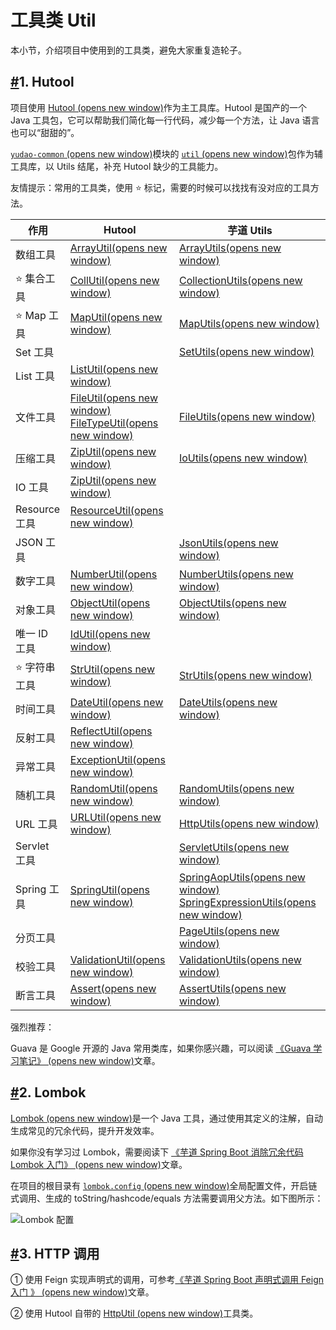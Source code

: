 # 工具类 Util

本小节，介绍项目中使用到的工具类，避免大家重复造轮子。

## [#](https://doc.iocoder.cn/util/#_1-hutool)1. Hutool

项目使用 [Hutool (opens new window)](https://www.bookstack.cn/read/hutool/a6819f05207359bb.md)作为主工具库。Hutool 是国产的一个 Java 工具包，它可以帮助我们简化每一行代码，减少每一个方法，让 Java 语言也可以“甜甜的”。

[`yudao-common` (opens new window)](https://github.com/YunaiV/ruoyi-vue-pro/blob/master/yudao-framework/yudao-common/src/main/java/cn/iocoder/yudao/framework/common/)模块的 [`util` (opens new window)](https://github.com/YunaiV/ruoyi-vue-pro/blob/master/yudao-framework/yudao-common/src/main/java/cn/iocoder/yudao/framework/common/util/)包作为辅工具库，以 Utils 结尾，补充 Hutool 缺少的工具能力。

友情提示：常用的工具类，使用 ⭐ 标记，需要的时候可以找找有没对应的工具方法。

| 作用          | Hutool                                                       | 芋道 Utils                                                   |
| ------------- | ------------------------------------------------------------ | ------------------------------------------------------------ |
| 数组工具      | [ArrayUtil(opens new window)](https://www.bookstack.cn/read/hutool/50db4cabc87b5968.md) | [ArrayUtils(opens new window)](https://github.com/YunaiV/ruoyi-vue-pro/blob/master/yudao-framework/yudao-common/src/main/java/cn/iocoder/yudao/framework/common/util/collection/ArrayUtils.java) |
| ⭐ 集合工具    | [CollUtil(opens new window)](https://www.bookstack.cn/read/hutool/85a7389837bd401f.md) | [CollectionUtils(opens new window)](https://github.com/YunaiV/ruoyi-vue-pro/blob/master/yudao-framework/yudao-common/src/main/java/cn/iocoder/yudao/framework/common/util/collection/CollectionUtils.java) |
| ⭐ Map 工具    | [MapUtil(opens new window)](https://www.bookstack.cn/read/hutool/fa3d273651700cb0.md) | [MapUtils(opens new window)](https://github.com/YunaiV/ruoyi-vue-pro/blob/master/yudao-framework/yudao-common/src/main/java/cn/iocoder/yudao/framework/common/util/collection/MapUtils.java) |
| Set 工具      |                                                              | [SetUtils(opens new window)](https://github.com/YunaiV/ruoyi-vue-pro/blob/master/yudao-framework/yudao-common/src/main/java/cn/iocoder/yudao/framework/common/util/collection/SetUtils.java) |
| List 工具     | [ListUtil(opens new window)](https://apidoc.gitee.com/dromara/hutool/cn/hutool/core/collection/ListUtil.html) |                                                              |
| 文件工具      | [FileUtil(opens new window)](https://www.bookstack.cn/read/hutool/d116bcb301965bd7.md) [FileTypeUtil(opens new window)](https://www.bookstack.cn/read/hutool/cc05a1607f263f94.md) | [FileUtils(opens new window)](https://github.com/YunaiV/ruoyi-vue-pro/blob/master/yudao-framework/yudao-common/src/main/java/cn/iocoder/yudao/framework/common/util/io/FileUtils.java) |
| 压缩工具      | [ZipUtil(opens new window)](https://www.bookstack.cn/read/hutool/bfd2d43bcada297e.md) | [IoUtils(opens new window)](https://github.com/YunaiV/ruoyi-vue-pro/blob/master/yudao-framework/yudao-common/src/main/java/cn/iocoder/yudao/framework/common/util/io/IoUtils.java) |
| IO 工具       | [ZipUtil(opens new window)](https://www.bookstack.cn/read/hutool/d648ca4612bf8941.md) |                                                              |
| Resource 工具 | [ResourceUtil(opens new window)](https://apidoc.gitee.com/dromara/hutool/cn/hutool/core/io/resource/ResourceUtil.html) |                                                              |
| JSON 工具     |                                                              | [JsonUtils(opens new window)](https://github.com/YunaiV/ruoyi-vue-pro/blob/master/yudao-framework/yudao-common/src/main/java/cn/iocoder/yudao/framework/common/util/json/JsonUtils.java) |
| 数字工具      | [NumberUtil(opens new window)](https://www.bookstack.cn/read/hutool/1ac79ebaf52a0372.md) | [NumberUtils(opens new window)](https://github.com/YunaiV/ruoyi-vue-pro/blob/master/yudao-framework/yudao-common/src/main/java/cn/iocoder/yudao/framework/common/util/number/NumberUtils.java) |
| 对象工具      | [ObjectUtil(opens new window)](https://www.bookstack.cn/read/hutool/f63b669ba259e4f6.md) | [ObjectUtils(opens new window)](https://github.com/YunaiV/ruoyi-vue-pro/blob/master/yudao-framework/yudao-common/src/main/java/cn/iocoder/yudao/framework/common/util/object/ObjectUtils.java) |
| 唯一 ID 工具  | [IdUtil(opens new window)](https://www.bookstack.cn/read/hutool/bfd2d43bcada297e.md) |                                                              |
| ⭐ 字符串工具  | [StrUtil(opens new window)](https://www.bookstack.cn/read/hutool/093507f34fe0715d.md) | [StrUtils(opens new window)](https://github.com/YunaiV/ruoyi-vue-pro/blob/master/yudao-framework/yudao-common/src/main/java/cn/iocoder/yudao/framework/common/util/string/StrUtils.java) |
| 时间工具      | [DateUtil(opens new window)](https://www.bookstack.cn/read/hutool/8168b022b2c31abe.md) | [DateUtils(opens new window)](https://github.com/YunaiV/ruoyi-vue-pro/blob/master/yudao-framework/yudao-common/src/main/java/cn/iocoder/yudao/framework/common/util/date/DateUtils.java) |
| 反射工具      | [ReflectUtil(opens new window)](https://www.bookstack.cn/read/hutool/2ef7c87c2912181e.md) |                                                              |
| 异常工具      | [ExceptionUtil(opens new window)](https://www.bookstack.cn/read/hutool/5ad2b6504b1cbdde.md) |                                                              |
| 随机工具      | [RandomUtil(opens new window)](https://www.bookstack.cn/read/hutool/377f64112be7197a.md) | [RandomUtils(opens new window)](https://github.com/YunaiV/ruoyi-vue-pro/blob/master/yudao-framework/yudao-spring-boot-starter-test/src/main/java/cn/iocoder/yudao/framework/test/core/util/RandomUtils.java) |
| URL 工具      | [URLUtil(opens new window)](https://www.bookstack.cn/read/hutool/5122006c1ce039fe.md) | [HttpUtils(opens new window)](https://github.com/YunaiV/ruoyi-vue-pro/blob/master/yudao-framework/yudao-common/src/main/java/cn/iocoder/yudao/framework/common/util/http/HttpUtils.java) |
| Servlet 工具  |                                                              | [ServletUtils(opens new window)](https://github.com/YunaiV/ruoyi-vue-pro/blob/master/yudao-framework/yudao-common/src/main/java/cn/iocoder/yudao/framework/common/util/servlet/ServletUtils.java) |
| Spring 工具   | [SpringUtil(opens new window)](https://apidoc.gitee.com/dromara/hutool/cn/hutool/extra/spring/SpringUtil.html) | [SpringAopUtils(opens new window)](https://github.com/YunaiV/ruoyi-vue-pro/blob/master/yudao-framework/yudao-common/src/main/java/cn/iocoder/yudao/framework/common/util/spring/SpringAopUtils.java) [SpringExpressionUtils(opens new window)](https://github.com/YunaiV/ruoyi-vue-pro/blob/master/yudao-framework/yudao-common/src/main/java/cn/iocoder/yudao/framework/common/util/spring/SpringExpressionUtils.java) |
| 分页工具      |                                                              | [PageUtils(opens new window)](https://github.com/YunaiV/ruoyi-vue-pro/blob/master/yudao-framework/yudao-common/src/main/java/cn/iocoder/yudao/framework/common/util/object/PageUtils.java) |
| 校验工具      | [ValidationUtil(opens new window)](https://apidoc.gitee.com/dromara/hutool/cn/hutool/extra/validation/ValidationUtil.html) | [ValidationUtils(opens new window)](https://github.com/YunaiV/ruoyi-vue-pro/blob/master/yudao-framework/yudao-common/src/main/java/cn/iocoder/yudao/framework/common/util/validation/ValidationUtils.java) |
| 断言工具      | [Assert(opens new window)](https://www.bookstack.cn/read/hutool/cf382b4542d5861e.md) | [AssertUtils(opens new window)](https://github.com/YunaiV/ruoyi-vue-pro/blob/master/yudao-framework/yudao-spring-boot-starter-test/src/main/java/cn/iocoder/yudao/framework/test/core/util/AssertUtils.java) |

强烈推荐：

Guava 是 Google 开源的 Java 常用类库，如果你感兴趣，可以阅读 [《Guava 学习笔记》 (opens new window)](https://www.iocoder.cn/categories/Guava/?yudao)文章。

## [#](https://doc.iocoder.cn/util/#_2-lombok)2. Lombok

[Lombok (opens new window)](https://github.com/projectlombok/lombok)是一个 Java 工具，通过使用其定义的注解，自动生成常见的冗余代码，提升开发效率。

如果你没有学习过 Lombok，需要阅读下 [《芋道 Spring Boot 消除冗余代码 Lombok 入门》 (opens new window)](https://www.iocoder.cn/Spring-Boot/Lombok/?yudao)文章。

在项目的根目录有 [`lombok.config` (opens new window)](https://github.com/YunaiV/ruoyi-vue-pro/blob/master/lombok.config)全局配置文件，开启链式调用、生成的 toString/hashcode/equals 方法需要调用父方法。如下图所示：

![Lombok 配置](https://doc.iocoder.cn/img/%E5%B7%A5%E5%85%B7%E7%B1%BBUtil/01.png)

## [#](https://doc.iocoder.cn/util/#_3-http-调用)3. HTTP 调用

① 使用 Feign 实现声明式的调用，可参考[《芋道 Spring Boot 声明式调用 Feign 入门 》 (opens new window)](https://www.iocoder.cn/Spring-Boot/Feign/?yudao)文章。

② 使用 Hutool 自带的 [HttpUtil (opens new window)](https://www.bookstack.cn/read/hutool/bd15472881388385.md)工具类。